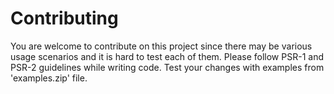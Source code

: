 # Contributing

You are welcome to contribute on this project since there may be various usage 
scenarios and it is hard to test each of them. Please follow PSR-1 and PSR-2 guidelines while 
writing code.
Test your changes with examples from 'examples.zip' file.